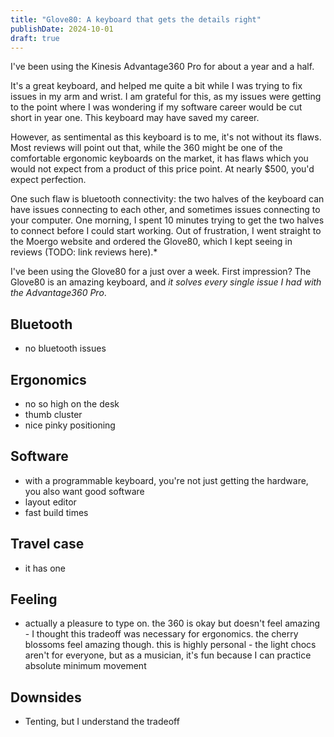 ```yaml
---
title: "Glove80: A keyboard that gets the details right"
publishDate: 2024-10-01
draft: true
---
```


I've been using the Kinesis Advantage360 Pro for about a year and a half.

It's a great keyboard, and helped me quite a bit while I was trying to fix
issues in my arm and wrist. I am grateful for this, as my issues were getting to
the point where I was wondering if my software career would be cut short in year
one. This keyboard may have saved my career.

However, as sentimental as this keyboard is to me, it's not without its flaws.
Most reviews will point out that, while the 360 might be one of the comfortable
ergonomic keyboards on the market, it has flaws which you would not expect from
a product of this price point. At nearly $500, you'd expect perfection.

One such flaw is bluetooth connectivity: the two halves of the keyboard can have
issues connecting to each other, and sometimes issues connecting to your
computer. One morning, I spent 10 minutes trying to get the two halves to
connect before I could start working. Out of frustration, I went straight to the
Moergo website and ordered the Glove80, which I kept seeing in reviews (TODO:
link reviews here).*

I've been using the Glove80 for a just over a week. First impression? The
Glove80 is an amazing keyboard, and *it solves every single issue I had with
the Advantage360 Pro*.

## Bluetooth

- no bluetooth issues

## Ergonomics

- no so high on the desk
- thumb cluster
- nice pinky positioning

## Software

- with a programmable keyboard, you're not just getting the hardware, you also
  want good software
- layout editor
- fast build times

## Travel case

- it has one

## Feeling

- actually a pleasure to type on. the 360 is okay but doesn't feel amazing - I
  thought this tradeoff was necessary for ergonomics. the cherry blossoms feel
  amazing though. this is highly personal - the light chocs aren't for everyone,
  but as a musician, it's fun because I can practice absolute minimum movement

## Downsides

- Tenting, but I understand the tradeoff
